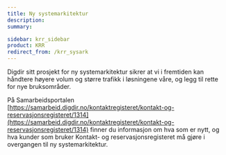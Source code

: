 ```yaml
---
title: Ny systemarkitektur
description:
summary:

sidebar: krr_sidebar
product: KRR
redirect_from: /krr_sysark
---
```


Digdir sitt prosjekt for ny systemarkitektur sikrer at vi i fremtiden kan håndtere høyere volum og større trafikk i løsningene våre, og legg til rette for nye bruksområder.

På Samarbeidsportalen [https://samarbeid.digdir.no/kontaktregisteret/kontakt-og-reservasjonsregisteret/1314](https://samarbeid.digdir.no/kontaktregisteret/kontakt-og-reservasjonsregisteret/1314) finner du informasjon om hva som er nytt, og hva kunder som bruker Kontakt- og reservasjonsregisteret må gjøre i overgangen til ny systemarkitektur. 
